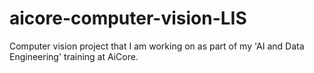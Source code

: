 # aicore-computer-vision-LIS
Computer vision project that I am working on as part of my 'AI and Data Engineering' training at AiCore.
